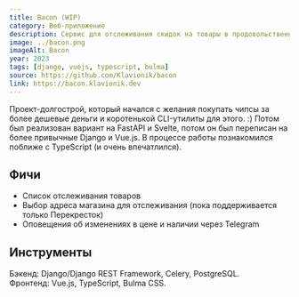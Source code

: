 ```yaml
---
title: Bacon (WIP)
category: Веб-приложение
description: Сервис для отслеживания скидок на товары в продовольственных магазинах.
image: ../bacon.png
imageAlt: Bacon
year: 2023
tags: [django, vuejs, typescript, bulma]
source: https://github.com/Klavionik/bacon
link: https://bacon.klavionik.dev
---
```


Проект-долгострой, который начался с желания покупать чипсы за более дешевые деньги и 
коротенькой CLI-утилиты для этого. :) Потом был реализован вариант на FastAPI и Svelte, 
потом он был переписан на более привычные Django и Vue.js. В процессе работы 
познакомился поближе с TypeScript (и очень впечатлился).

## Фичи

- Список отслеживания товаров
- Выбор адреса магазина для отслеживания (пока поддерживается только Перекресток)
- Оповещения об изменениях в цене и наличии через Telegram

## Инструменты

Бэкенд: Django/Django REST Framework, Celery, PostgreSQL.  
Фронтенд: Vue.js, TypeScript, Bulma CSS.
